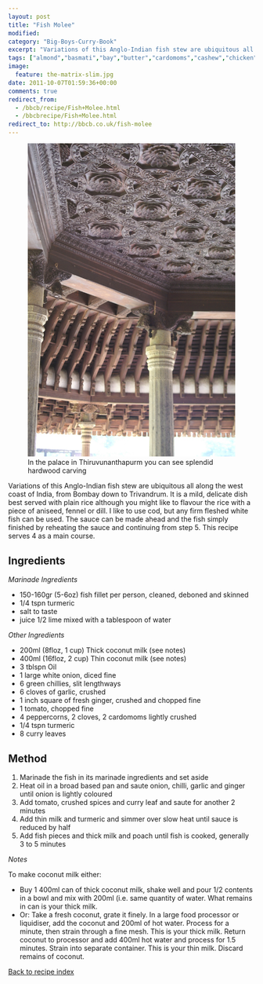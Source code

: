 ```yaml
---
layout: post
title: "Fish Molee"
modified:
category: "Big-Boys-Curry-Book"
excerpt: "Variations of this Anglo-Indian fish stew are ubiquitous all along the west coast of India"
tags: ["almond","basmati","bay","butter","cardomoms","cashew","chicken","cinnamon","cloves","cumin","ghee","lamb","mace","nuts","pepper","rice","saffron","turmeric"]
image:
  feature: the-matrix-slim.jpg
date: 2011-10-07T01:59:36+00:00
comments: true
redirect_from: 
  - /bbcb/recipe/Fish+Molee.html
  - /bbcbrecipe/Fish+Molee.html
redirect_to: http://bbcb.co.uk/fish-molee
---
```


<figure>
	<a href="/images/bbcb/pict2248.jpg" alt="Trivandrum, Kerala, India" title="Trivandrum, Kerala, India &#169; Ashley Kitson 12/09/2011"><img src="/images/bbcb/pict2248.jpg"/></a>
	<figcaption>In the palace in Thiruvunanthapurm you can see splendid hardwood carving</figcaption>
</figure>

Variations of this Anglo-Indian fish stew are ubiquitous all along the west coast of India, from Bombay down to Trivandrum.  It is a mild, delicate dish best served with plain rice although you might like to flavour the rice with a piece of aniseed, fennel or dill.  I like to use cod, but any firm fleshed white fish can be used. The sauce can be made ahead and the fish simply finished by reheating the sauce and continuing from step 5. This recipe serves 4 as a main course.
        
## Ingredients
        
<p><em>Marinade Ingredients</em></p><ul><li>150-160gr (5-6oz) fish fillet per person, cleaned, deboned and skinned</li><li>1/4 tspn turmeric</li><li>salt to taste</li><li>juice 1/2 lime mixed with a tablespoon of water</li></ul><p><em>Other Ingredients</em></p><ul><li>200ml (8floz, 1 cup) Thick coconut milk (see notes)</li><li>400ml (16floz, 2 cup) Thin coconut milk (see notes)</li><li>3 tblspn Oil</li><li>1 large white onion, diced fine</li><li>6 green chillies, slit lengthways</li><li>6 cloves of garlic, crushed</li><li>1 inch square of fresh ginger, crushed and chopped fine</li><li>1 tomato, chopped fine</li><li>4 peppercorns, 2 cloves, 2 cardomoms lightly crushed</li><li>1/4 tspn turmeric</li><li>8 curry leaves</li></ul>
        
## Method

<ol><li>Marinade the fish in its marinade ingredients and set aside</li><li>Heat oil in a broad based pan and saute onion, chilli, garlic and ginger until onion is lightly coloured</li><li>Add tomato, crushed spices and curry leaf and saute for another 2 minutes</li><li>Add thin milk and turmeric and simmer over slow heat until sauce is reduced by half</li><li>Add fish pieces and thick milk and poach until fish is cooked, generally 3 to 5 minutes</li></ol><p><em>Notes</em></p><p>To make coconut milk either:<ul><li>Buy 1 400ml can of thick coconut milk, shake well and pour 1/2 contents in a bowl and mix with 200ml (i.e. same quantity of water.  What remains in can is your thick milk.</li><li>Or: Take a fresh coconut, grate it finely.  In a large food processor or liquidiser, add the coconut and 200ml of hot water.  Process for a minute, then strain through a fine mesh.  This is your thick milk.  Return coconut to processor and add 400ml hot water and process for 1.5 minutes.  Strain into separate container.  This is your thin milk.  Discard remains of coconut.</li></ul></p>   

<a href="/bbcb">Back to recipe index</a>      